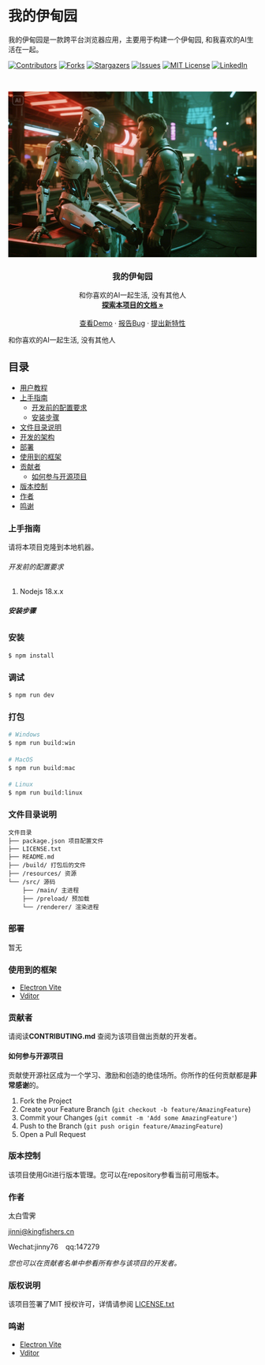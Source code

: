 # 我的伊甸园

我的伊甸园是一款跨平台浏览器应用，主要用于构建一个伊甸园, 和我喜欢的AI生活在一起。

<!-- PROJECT SHIELDS -->

[![Contributors][contributors-shield]][contributors-url]
[![Forks][forks-shield]][forks-url]
[![Stargazers][stars-shield]][stars-url]
[![Issues][issues-shield]][issues-url]
[![MIT License][license-shield]][license-url]
[![LinkedIn][linkedin-shield]][linkedin-url]

<!-- PROJECT LOGO -->
<br />

<p align="center">
  <a href="https://github.com/jinny76/myeden/">
    <img src="resources/icon.png" alt="Logo">
  </a>

<h3 align="center">我的伊甸园</h3>
  <p align="center">
    和你喜欢的AI一起生活, 没有其他人
    <br />
    <a href="https://github.com/jinny76/myeden"><strong>探索本项目的文档 »</strong></a>
    <br />
    <br />
    <a href="https://github.com/jinny76/myeden">查看Demo</a>
    ·
    <a href="https://github.com/jinny76/myeden/issues">报告Bug</a>
    ·
    <a href="https://github.com/jinny76/myeden/issues">提出新特性</a>
  </p>

</p>

和你喜欢的AI一起生活, 没有其他人

## 目录

- [用户教程]()
- [上手指南](#上手指南)
    - [开发前的配置要求](#开发前的配置要求)
    - [安装步骤](#安装步骤)
- [文件目录说明](#文件目录说明)
- [开发的架构](#开发的架构)
- [部署](#部署)
- [使用到的框架](#使用到的框架)
- [贡献者](#贡献者)
    - [如何参与开源项目](#如何参与开源项目)
- [版本控制](#版本控制)
- [作者](#作者)
- [鸣谢](#鸣谢)

### 上手指南

请将本项目克隆到本地机器。

###### 开发前的配置要求

1. Nodejs 18.x.x

###### **安装步骤**

### 安装

```bash
$ npm install
```

### 调试

```bash
$ npm run dev
```

### 打包

```bash
# Windows
$ npm run build:win

# MacOS
$ npm run build:mac

# Linux
$ npm run build:linux
```

### 文件目录说明

```
文件目录
├── package.json 项目配置文件
├── LICENSE.txt
├── README.md
├── /build/ 打包后的文件
├── /resources/ 资源
└── /src/ 源码
    ├── /main/ 主进程
    ├── /preload/ 预加载
    └── /renderer/ 渲染进程
```

### 部署

暂无

### 使用到的框架

- [Electron Vite](https://cn.electron-vite.org/)
- [Vditor](https://github.com/Vanessa219/vditor)

### 贡献者

请阅读**CONTRIBUTING.md** 查阅为该项目做出贡献的开发者。

#### 如何参与开源项目

贡献使开源社区成为一个学习、激励和创造的绝佳场所。你所作的任何贡献都是**非常感谢**的。

1. Fork the Project
2. Create your Feature Branch (`git checkout -b feature/AmazingFeature`)
3. Commit your Changes (`git commit -m 'Add some AmazingFeature'`)
4. Push to the Branch (`git push origin feature/AmazingFeature`)
5. Open a Pull Request

### 版本控制

该项目使用Git进行版本管理。您可以在repository参看当前可用版本。

### 作者

太白雪霁

jinni@kingfishers.cn

Wechat:jinny76 &ensp; qq:147279

*您也可以在贡献者名单中参看所有参与该项目的开发者。*

### 版权说明

该项目签署了MIT 授权许可，详情请参阅 [LICENSE.txt](https://github.com/jinny76/myeden/blob/master/LICENSE.txt)

### 鸣谢

- [Electron Vite](https://cn.electron-vite.org/)
- [Vditor](https://github.com/Vanessa219/vditor)

<!-- links -->

[your-project-path]:jinny76/myeden

[contributors-shield]: https://img.shields.io/github/contributors/jinny76/myeden.svg?style=flat-square

[contributors-url]: https://github.com/jinny76/myeden/graphs/contributors

[forks-shield]: https://img.shields.io/github/forks/jinny76/myeden.svg?style=flat-square

[forks-url]: https://github.com/jinny76/myeden/network/members

[stars-shield]: https://img.shields.io/github/stars/jinny76/myeden.svg?style=flat-square

[stars-url]: https://github.com/jinny76/myeden/stargazers

[issues-shield]: https://img.shields.io/github/issues/jinny76/myeden.svg?style=flat-square

[issues-url]: https://img.shields.io/github/issues/jinny76/myeden.svg

[license-shield]: https://img.shields.io/github/license/jinny76/myeden.svg?style=flat-square

[license-url]: https://github.com/jinny76/myeden/blob/master/LICENSE.txt

[linkedin-shield]: https://img.shields.io/badge/-LinkedIn-black.svg?style=flat-square&logo=linkedin&colorB=555

[linkedin-url]: https://www.linkedin.com/in/jinni-kim-8903a836/
